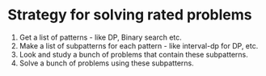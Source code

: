 # Strategy for solving rated problems

1. Get a list of patterns - like DP, Binary search etc.
2. Make a list of subpatterns for each pattern - like interval-dp for DP, etc.
3. Look and study a bunch of problems that contain these subpatterns. 
4. Solve a bunch of problems using these subpatterns.


